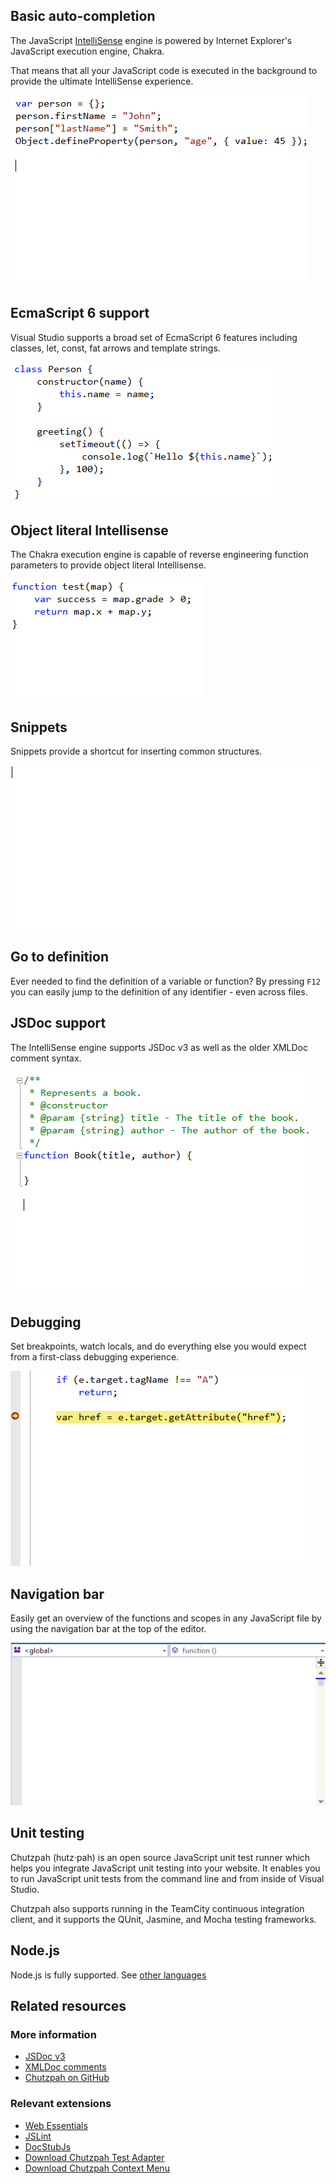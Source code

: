 <properties
			pageTitle="JavaScript"
			description="The JavaScript editor in Visual Studio supports EcmaScript 6 and has the most advanced IntelliSense engine on the market."
			slug="javascript"
			order="300"
			keywords="javascript, jscript, script, dhtml, es3, es5, es6"
/>

## Basic auto-completion
The JavaScript [IntelliSense](https://msdn.microsoft.com/library/hcw1s69b.aspx) engine is powered by Internet Explorer's JavaScript execution engine, Chakra. 

That means that all your JavaScript code is executed in the background to provide the ultimate IntelliSense experience.

![JavaScript basic auto completion](_assets/javascript-basic-auto-completion.gif)

## EcmaScript 6 support
Visual Studio supports a broad set of EcmaScript 6 features including classes, let, const, fat arrows and template strings.

![EcmaScript 6 support](_assets/javascript-es6.png)

## Object literal Intellisense
The Chakra execution engine is capable of reverse engineering function parameters to provide object literal Intellisense.

![Object literal Intellisense](_assets/javascript-object-literal-intellisense.gif)

## Snippets
Snippets provide a shortcut for inserting common structures.

![JavaScript snippets](_assets/javascript-snippets.gif)

## Go to definition
Ever needed to find the definition of a variable or function? By pressing `F12` you can easily jump to the definition of any identifier - even across files.

## JSDoc support
The IntelliSense engine supports JSDoc v3 as well as the older XMLDoc comment syntax.

![JavaScript JSDoc support](_assets/javascript-jsdoc.gif)

## Debugging
Set breakpoints, watch locals, and do everything else you would expect from a first-class debugging experience.

![JavaScript debugging](_assets/javascript-debugging.gif)

## Navigation bar
Easily get an overview of the functions and scopes in any JavaScript file by using the navigation bar at the top of the editor.

![JavaScript navigation bar](_assets/javascript-navigation-bar.gif)

## Unit testing
Chutzpah (hutz·pah) is an open source JavaScript unit test runner which helps you integrate JavaScript unit testing into your website. It enables you to run JavaScript unit tests from the command line and from inside of Visual Studio. 

Chutzpah also supports running in the TeamCity continuous integration client, and it supports the QUnit, Jasmine, and Mocha testing frameworks.

## Node.js
Node.js is fully supported. See [other languages](/languages/other/#node.js)

<aside role="complementary">

## Related resources

<section>

### More information

- [JSDoc v3](http://usejsdoc.org/)
- [XMLDoc comments](https://msdn.microsoft.com/en-us/library/bb514138.aspx)
- [Chutzpah on GitHub](https://github.com/mmanela/chutzpah/)
</section>

<section>

### Relevant extensions

- [Web Essentials](https://visualstudiogallery.msdn.microsoft.com/ee6e6d8c-c837-41fb-886a-6b50ae2d06a2)
- [JSLint](https://visualstudiogallery.msdn.microsoft.com/ede12aa8-0f80-4e6f-b15c-7a8b3499370e)
- [DocStubJs](https://visualstudiogallery.msdn.microsoft.com/0cb7304b-ad78-4283-ba2b-42804657fcdd)
- [Download Chutzpah Test Adapter](https://visualstudiogallery.msdn.microsoft.com/f8741f04-bae4-4900-81c7-7c9bfb9ed1fe)
- [Download Chutzpah Context Menu](https://visualstudiogallery.msdn.microsoft.com/71a4e9bd-f660-448f-bd92-f5a65d39b7f0)
</section>

</aside>